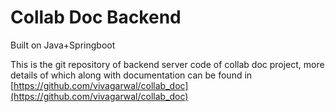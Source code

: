 # Collab Doc Backend

Built on Java+Springboot

This is the git repository of backend server code of collab doc project, more details of which along with documentation can be found in 
[https://github.com/vivagarwal/collab_doc](https://github.com/vivagarwal/collab_doc)